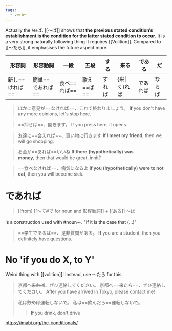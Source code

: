 ```yaml
---
tags:
  - verb〜
---
```

Actually the /e/ば.
[[〜ば]] shows that **the previous stated condition’s establishment is the condition for the latter stated condition to occur**. It is a very strong naturally following thing 
It requires [[Volition]].
Compared to [[〜たら]], it emphasises the future aspect more.

| 形容詞       | 形容動詞       | 一段       | 五段      | する  | 来る           | である  | だ   |
| --------- | ---------- | -------- | ------- | --- | ------------ | ---- | --- |
| 新し==ければ== | 簡単==であれば== | 食べ==れば== | 歌え==ば== | すれば | {来\|く}**れ**ば | であれば | ならば |
>ほかに意見が==なければ==、これで終わりましょう。
>**If** you don't have any more opinions, let's stop here.

>==押せば==、開きます。
>If you press here, it opens.

>友達に==会えれば==、買い物に行きます
>**If I meet my friend**, then we will go shopping.

>お金が==あれば==いいね
>**If there** **(hypothetically)** **was money**, then that would be great, innit?

>==食べなければ==、病気になるよ
>**If you** **(hypothetically)** **were to not eat**, then you will become sick.

# であれば
>[!from] [[〜て#で for noun and 形容動詞]] + [[ある]] 〜ば

is a construction used with #noun＋.
"If it is the case that (...)"
>==学生であるば==、是非質問がある。
>**If** you are a student, then you definitely have questions.
# No 'if you do X, to Y' 
Weird thing with [[volition]]! Instead, use 〜たら for this.
>京都へ~~来れば~~、ぜひ連絡してください。
>京都へ==来たら==、ぜひ連絡してください。
>After you have arrived in Tokyo, please contact me!

>私は~~飲めば~~運転しないで。
>私は==飲んだら==運転しないで。
>>**If** you drink, don't drive

https://imabi.org/the-conditionals/